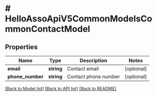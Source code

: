 # # HelloAssoApiV5CommonModelsCommonContactModel

## Properties

Name | Type | Description | Notes
------------ | ------------- | ------------- | -------------
**email** | **string** | Contact email | [optional]
**phone_number** | **string** | Contact phone number | [optional]

[[Back to Model list]](../../README.md#models) [[Back to API list]](../../README.md#endpoints) [[Back to README]](../../README.md)
